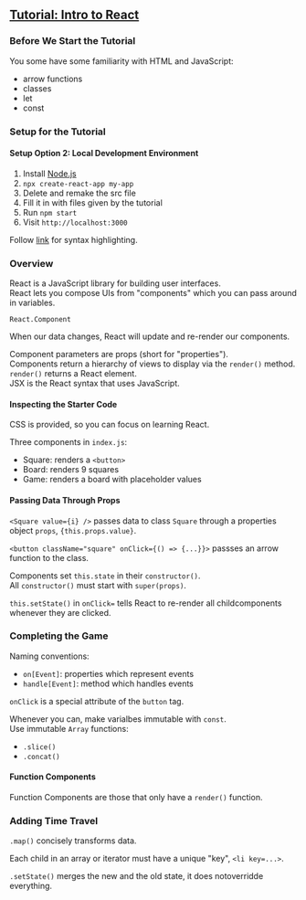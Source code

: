 ## [Tutorial: Intro to React](https://reactjs.org/tutorial/tutorial.html)

### Before We Start the Tutorial

You some have some familiarity with HTML and JavaScript:
* arrow functions
* classes
* let
* const

### Setup for the Tutorial

#### Setup Option 2: Local Development Environment

1) Install [Node.js]()
2) `npx create-react-app my-app`
3) Delete and remake the src file
4) Fill it in with files given by the tutorial
5) Run `npm start`
6) Visit `http://localhost:3000`

Follow [link](https://babeljs.io/docs/en/editors/) for syntax highlighting.  

### Overview

React is a JavaScript library for building user interfaces.  
React lets you compose UIs from "components" which you can pass around in variables.

`React.Component`

When our data changes, React will update and re-render our components.

Component parameters are props (short for "properties").  
Components return a hierarchy of views to display via the `render()` method.
`render()` returns a React element.  
JSX is the React syntax that uses JavaScript.  

#### Inspecting the Starter Code

CSS is provided, so you can focus on learning React.

Three components in `index.js`:
* Square: renders a `<button>`
* Board: renders 9 squares
* Game: renders a board with placeholder values

#### Passing Data Through Props

`<Square value={i} />` passes data to class `Square` through a properties object `props`, `{this.props.value}`.  

`<button className="square" onClick={() => {...}}>` passses an arrow function to the class.  

Components set `this.state` in their `constructor()`.  
All `constructor()` must start with `super(props)`. 

`this.setState()` in `onClick=` tells React to re-render all childcomponents whenever they are clicked.  

### Completing the Game

Naming conventions:
* `on[Event]`: properties which represent events
* `handle[Event]`: method which handles events

`onClick` is a special attribute of the `button` tag.  

Whenever you can, make varialbes immutable with `const`.  
Use immutable `Array` functions:
* `.slice()`
* `.concat()`

#### Function Components

Function Components are those that only have a `render()` function.  

### Adding Time Travel

`.map()` concisely transforms data.  

Each child in an array or iterator must have a unique "key", `<li key=...>`.  

`.setState()` merges the new and the old state, it does notoverridde everything.  
